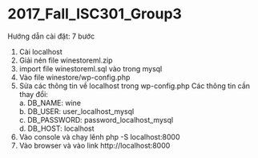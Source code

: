 # 2017_Fall_ISC301_Group3
Hướng dẫn cài đặt: 7 bước

1.	Cài localhost
2.	Giải nén file winestoreml.zip
3.	import file winestoreml.sql vào trong mysql
4.	Vào file winestore/wp-config.php
5.	Sửa các thông tin về localhost trong wp-config.php
    Các thông tin cần thay đổi:
    <br/>
        a.	DB_NAME: wine 
            <br/>
        b.	DB_USER: user_localhost_mysql
            <br/>
        c.	DB_PASSWORD: password_localhost_mysql
            <br/>
        d.	DB_HOST: localhost
            <br/>
6.	Vào console và chạy lênh php -S localhost:8000
7.	Vào browser và vào link http://localhost:8000

